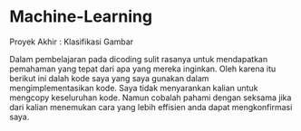 # Machine-Learning
Proyek Akhir : Klasifikasi Gambar

Dalam pembelajaran pada dicoding sulit rasanya untuk mendapatkan pemahaman yang tepat dari apa yang mereka inginkan. Oleh karena itu berikut ini dalah kode saya yang saya gunakan dalam mengimplementasikan kode.
Saya tidak menyarankan kalian untuk mengcopy keseluruhan kode. Namun cobalah pahami dengan seksama jika dari kalian menemukan cara yang lebih effisien anda dapat mengkonfirmasi saya.

